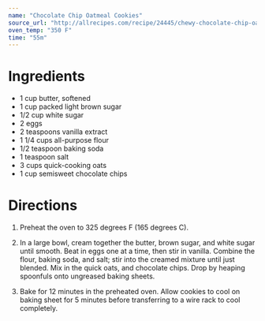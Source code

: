 ```yaml
---
name: "Chocolate Chip Oatmeal Cookies"
source_url: "http://allrecipes.com/recipe/24445/chewy-chocolate-chip-oatmeal-cookies/"
oven_temp: "350 F"
time: "55m"
---
```


# Ingredients

- 1 cup butter, softened
- 1 cup packed light brown sugar
- 1/2 cup white sugar
- 2 eggs
- 2 teaspoons vanilla extract
- 1 1/4 cups all-purpose flour
- 1/2 teaspoon baking soda
- 1 teaspoon salt
- 3 cups quick-cooking oats
- 1 cup semisweet chocolate chips

# Directions

1. Preheat the oven to 325 degrees F (165 degrees C).

2. In a large bowl, cream together the butter, brown sugar, and white sugar until smooth. Beat in eggs one at a time, then stir in vanilla. Combine the flour, baking soda, and salt; stir into the creamed mixture until just blended. Mix in the quick oats, and chocolate chips. Drop by heaping spoonfuls onto ungreased baking sheets.

3. Bake for 12 minutes in the preheated oven. Allow cookies to cool on baking sheet for 5 minutes before transferring to a wire rack to cool completely.
